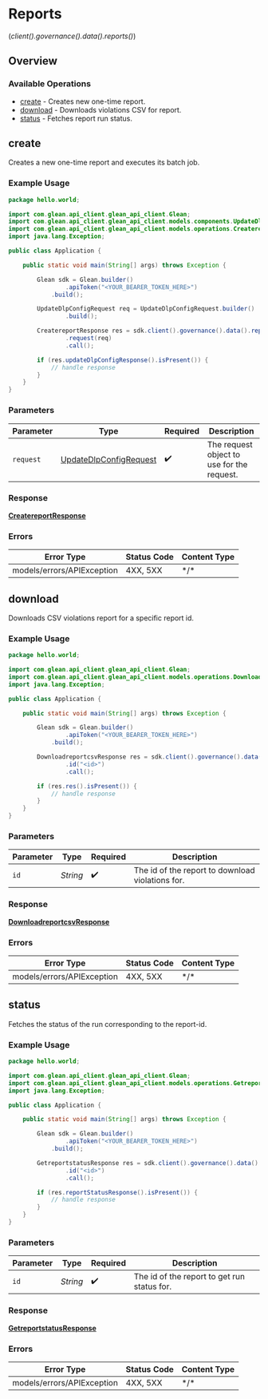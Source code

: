 # Reports
(*client().governance().data().reports()*)

## Overview

### Available Operations

* [create](#create) - Creates new one-time report.
* [download](#download) - Downloads violations CSV for report.
* [status](#status) - Fetches report run status.

## create

Creates a new one-time report and executes its batch job.

### Example Usage

```java
package hello.world;

import com.glean.api_client.glean_api_client.Glean;
import com.glean.api_client.glean_api_client.models.components.UpdateDlpConfigRequest;
import com.glean.api_client.glean_api_client.models.operations.CreatereportResponse;
import java.lang.Exception;

public class Application {

    public static void main(String[] args) throws Exception {

        Glean sdk = Glean.builder()
                .apiToken("<YOUR_BEARER_TOKEN_HERE>")
            .build();

        UpdateDlpConfigRequest req = UpdateDlpConfigRequest.builder()
                .build();

        CreatereportResponse res = sdk.client().governance().data().reports().create()
                .request(req)
                .call();

        if (res.updateDlpConfigResponse().isPresent()) {
            // handle response
        }
    }
}
```

### Parameters

| Parameter                                                               | Type                                                                    | Required                                                                | Description                                                             |
| ----------------------------------------------------------------------- | ----------------------------------------------------------------------- | ----------------------------------------------------------------------- | ----------------------------------------------------------------------- |
| `request`                                                               | [UpdateDlpConfigRequest](../../models/shared/UpdateDlpConfigRequest.md) | :heavy_check_mark:                                                      | The request object to use for the request.                              |

### Response

**[CreatereportResponse](../../models/operations/CreatereportResponse.md)**

### Errors

| Error Type                 | Status Code                | Content Type               |
| -------------------------- | -------------------------- | -------------------------- |
| models/errors/APIException | 4XX, 5XX                   | \*/\*                      |

## download

Downloads CSV violations report for a specific report id.

### Example Usage

```java
package hello.world;

import com.glean.api_client.glean_api_client.Glean;
import com.glean.api_client.glean_api_client.models.operations.DownloadreportcsvResponse;
import java.lang.Exception;

public class Application {

    public static void main(String[] args) throws Exception {

        Glean sdk = Glean.builder()
                .apiToken("<YOUR_BEARER_TOKEN_HERE>")
            .build();

        DownloadreportcsvResponse res = sdk.client().governance().data().reports().download()
                .id("<id>")
                .call();

        if (res.res().isPresent()) {
            // handle response
        }
    }
}
```

### Parameters

| Parameter                                        | Type                                             | Required                                         | Description                                      |
| ------------------------------------------------ | ------------------------------------------------ | ------------------------------------------------ | ------------------------------------------------ |
| `id`                                             | *String*                                         | :heavy_check_mark:                               | The id of the report to download violations for. |

### Response

**[DownloadreportcsvResponse](../../models/operations/DownloadreportcsvResponse.md)**

### Errors

| Error Type                 | Status Code                | Content Type               |
| -------------------------- | -------------------------- | -------------------------- |
| models/errors/APIException | 4XX, 5XX                   | \*/\*                      |

## status

Fetches the status of the run corresponding to the report-id.

### Example Usage

```java
package hello.world;

import com.glean.api_client.glean_api_client.Glean;
import com.glean.api_client.glean_api_client.models.operations.GetreportstatusResponse;
import java.lang.Exception;

public class Application {

    public static void main(String[] args) throws Exception {

        Glean sdk = Glean.builder()
                .apiToken("<YOUR_BEARER_TOKEN_HERE>")
            .build();

        GetreportstatusResponse res = sdk.client().governance().data().reports().status()
                .id("<id>")
                .call();

        if (res.reportStatusResponse().isPresent()) {
            // handle response
        }
    }
}
```

### Parameters

| Parameter                                   | Type                                        | Required                                    | Description                                 |
| ------------------------------------------- | ------------------------------------------- | ------------------------------------------- | ------------------------------------------- |
| `id`                                        | *String*                                    | :heavy_check_mark:                          | The id of the report to get run status for. |

### Response

**[GetreportstatusResponse](../../models/operations/GetreportstatusResponse.md)**

### Errors

| Error Type                 | Status Code                | Content Type               |
| -------------------------- | -------------------------- | -------------------------- |
| models/errors/APIException | 4XX, 5XX                   | \*/\*                      |